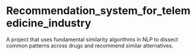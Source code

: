 # Recommendation_system_for_telemedicine_industry
A project that uses fundamental similarity algorithms in NLP to dissect common patterns across drugs and recommend similar alternatives. 
